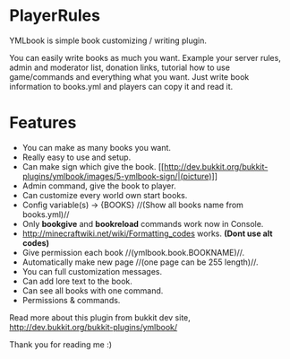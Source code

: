 PlayerRules
=======
YMLbook is simple book customizing / writing plugin.

You can easily write books as much you want. Example your server rules, admin and moderator list, donation links, tutorial how to use game/commands and everything what you want. Just write book information to books.yml and players can copy it and read it.

Features
=======
* You can make as many books you want.
* Really easy to use and setup.
* Can make sign which give the book. [[http://dev.bukkit.org/bukkit-plugins/ymlbook/images/5-ymlbook-sign/|(picture)]]
* Admin command, give the book to player.
* Can customize every world own start books.
* Config variable(s) -> {BOOKS} //(Show all books name from books.yml)//
* Only **bookgive** and **bookreload** commands work now in Console.
* http://minecraftwiki.net/wiki/Formatting_codes works. **(Dont use alt codes)**
* Give permission each book //(ymlbook.book.BOOKNAME)//.
* Automatically make new page //(one page can be 255 length)//.
* You can full customization messages.
* Can add lore text to the book.
* Can see all books with one command.
* Permissions & commands.


Read more about this plugin from bukkit dev site, http://dev.bukkit.org/bukkit-plugins/ymlbook/

Thank you for reading me :)
